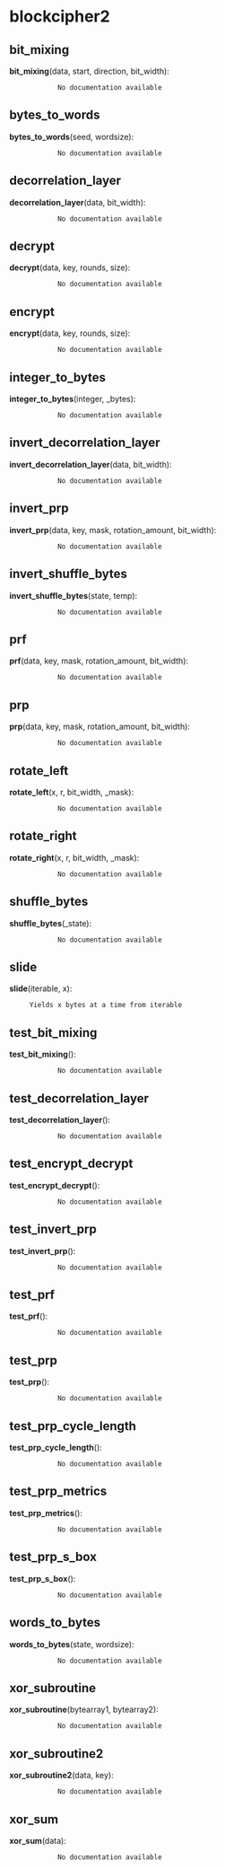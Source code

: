 blockcipher2
==============



bit_mixing
--------------

**bit_mixing**(data, start, direction, bit_width):

				No documentation available


bytes_to_words
--------------

**bytes_to_words**(seed, wordsize):

				No documentation available


decorrelation_layer
--------------

**decorrelation_layer**(data, bit_width):

				No documentation available


decrypt
--------------

**decrypt**(data, key, rounds, size):

				No documentation available


encrypt
--------------

**encrypt**(data, key, rounds, size):

				No documentation available


integer_to_bytes
--------------

**integer_to_bytes**(integer, _bytes):

				No documentation available


invert_decorrelation_layer
--------------

**invert_decorrelation_layer**(data, bit_width):

				No documentation available


invert_prp
--------------

**invert_prp**(data, key, mask, rotation_amount, bit_width):

				No documentation available


invert_shuffle_bytes
--------------

**invert_shuffle_bytes**(state, temp):

				No documentation available


prf
--------------

**prf**(data, key, mask, rotation_amount, bit_width):

				No documentation available


prp
--------------

**prp**(data, key, mask, rotation_amount, bit_width):

				No documentation available


rotate_left
--------------

**rotate_left**(x, r, bit_width, _mask):

				No documentation available


rotate_right
--------------

**rotate_right**(x, r, bit_width, _mask):

				No documentation available


shuffle_bytes
--------------

**shuffle_bytes**(_state):

				No documentation available


slide
--------------

**slide**(iterable, x):

		 Yields x bytes at a time from iterable 


test_bit_mixing
--------------

**test_bit_mixing**():

				No documentation available


test_decorrelation_layer
--------------

**test_decorrelation_layer**():

				No documentation available


test_encrypt_decrypt
--------------

**test_encrypt_decrypt**():

				No documentation available


test_invert_prp
--------------

**test_invert_prp**():

				No documentation available


test_prf
--------------

**test_prf**():

				No documentation available


test_prp
--------------

**test_prp**():

				No documentation available


test_prp_cycle_length
--------------

**test_prp_cycle_length**():

				No documentation available


test_prp_metrics
--------------

**test_prp_metrics**():

				No documentation available


test_prp_s_box
--------------

**test_prp_s_box**():

				No documentation available


words_to_bytes
--------------

**words_to_bytes**(state, wordsize):

				No documentation available


xor_subroutine
--------------

**xor_subroutine**(bytearray1, bytearray2):

				No documentation available


xor_subroutine2
--------------

**xor_subroutine2**(data, key):

				No documentation available


xor_sum
--------------

**xor_sum**(data):

				No documentation available
